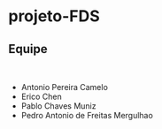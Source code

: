 # projeto-FDS

## Equipe
<br>
<ul>
  <li>Antonio Pereira Camelo</li>
  <li>Erico Chen</li>
  <li>Pablo Chaves Muniz</li>
  <li>Pedro Antonio de Freitas Mergulhao</li>
</ul>
